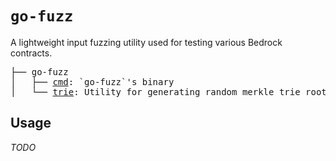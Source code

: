 # `go-fuzz`

A lightweight input fuzzing utility used for testing various Bedrock contracts.

<pre>
├── go-fuzz
│   ├── <a href="./cmd">cmd</a>: `go-fuzz`'s binary
│   └── <a href="./trie">trie</a>: Utility for generating random merkle trie roots / inclusion proofs
</pre>

## Usage

_TODO_
